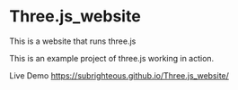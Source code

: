 # Three.js_website
This is a website that runs three.js 






This is an example project of three.js working in action.

Live Demo 
https://subrighteous.github.io/Three.js_website/
